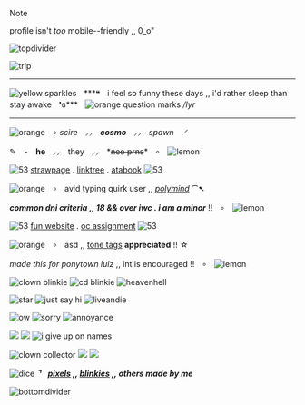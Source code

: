> [!NOTE]
> profile isn't *too* mobile--friendly ,, 0_o"

![topdivider](https://github.com/user-attachments/assets/f5bc4e4c-dced-4586-834f-b59482d52017)

![trip](https://github.com/user-attachments/assets/62751db8-42c7-4bd1-a131-edecb24b0ddb)

***
![yellow sparkles](https://i.postimg.cc/zDbRFdpz/4DCKhtb.gif)ㅤ***❝ㅤi feel so funny these days ,, i'd rather sleep than stay awakeㅤ❜ɞ***ㅤ![orange question marks](https://i.postimg.cc/9Qc1D52g/DE7rJpT.gif) */lyr*
***

![orange](https://i.postimg.cc/P5V9Wr2F/F1AD5027-0B7D-4CE9-AEEE-024E24526D1B.gif)ㅤ∘ *scire*ㅤ⸝⸝ㅤ***cosmo***ㅤ⸝⸝ㅤ*spawnㅤ.ᐟ*

✎　-　**he**ㅤ⸝⸝ㅤtheyㅤ⸝⸝ㅤ*~~neo prns~~*ㅤ∘ㅤ![lemon](https://i.postimg.cc/7b84DwJb/2163AC05-39EF-4846-B08A-FACA23405068.gif)

![53](https://i.postimg.cc/CxJ9fcDc/2ff76b33.gif) [strawpage](https://notjazzyoliver.straw.page/) . [linktree](https://linktr.ee/jazzingout) . [atabook](https://jazzingout.atabook.org/) ![53](https://i.postimg.cc/CxJ9fcDc/2ff76b33.gif)

![orange](https://i.postimg.cc/P5V9Wr2F/F1AD5027-0B7D-4CE9-AEEE-024E24526D1B.gif)ㅤ∘ㅤavid typing quirk user ,, [*polymind*](https://polymind.miraheze.org/wiki/Polymindence) ⁀➷

***common dni criteria ,, 18 && over iwc . i am a minor*** !!ㅤ∘ㅤ![lemon](https://i.postimg.cc/7b84DwJb/2163AC05-39EF-4846-B08A-FACA23405068.gif)

![53](https://i.postimg.cc/CxJ9fcDc/2ff76b33.gif) [fun website](https://www.colorassociations.com/) . [oc assignment](https://uquiz.com/quiz/sjxL6m) ![53](https://i.postimg.cc/CxJ9fcDc/2ff76b33.gif)

![orange](https://i.postimg.cc/P5V9Wr2F/F1AD5027-0B7D-4CE9-AEEE-024E24526D1B.gif)ㅤ∘ㅤasd ,, [tone tags](https://toneindicators.carrd.co/) **appreciated** !! ☆

*made this for ponytown lulz* ,, int is encouraged !!ㅤ∘ㅤ![lemon](https://i.postimg.cc/7b84DwJb/2163AC05-39EF-4846-B08A-FACA23405068.gif)
 
![clown blinkie](https://adriansblinkiecollection.neocities.org/b31.gif) ![cd blinkie](https://adriansblinkiecollection.neocities.org/x44.gif) ![heavenhell](https://adriansblinkiecollection.neocities.org/c24.gif)

![star](https://adriansblinkiecollection.neocities.org/c27.gif) ![just say hi](https://adriansblinkiecollection.neocities.org/b20.gif) ![liveandie](https://adriansblinkiecollection.neocities.org/x2.gif)

![ow](https://adriansblinkiecollection.neocities.org/s4.gif) ![sorry](https://adriansblinkiecollection.neocities.org/c6.gif) ![annoyance](https://adriansblinkiecollection.neocities.org/b8.gif)

![](https://adriansblinkiecollection.neocities.org/c19.gif) ![](https://adriansblinkiecollection.neocities.org/x45.gif) ![i give up on names](https://adriansblinkiecollection.neocities.org/c8.gif)

![clown collector](https://adriansblinkiecollection.neocities.org/c33.gif) ![](https://adriansblinkiecollection.neocities.org/c2.gif) ![](https://adriansblinkiecollection.neocities.org/s13.gif)

![dice](https://i.postimg.cc/x8ZtwxbT/452f5aff.gif) ***⌝ㅤ[pixels](https://rentry.co/decocore) ,, [blinkies](https://adriansblinkiecollection.neocities.org) ,, others made by me***

![bottomdivider](https://github.com/user-attachments/assets/1ff82b40-3a5d-4320-a5c6-2bc038b7f880)
